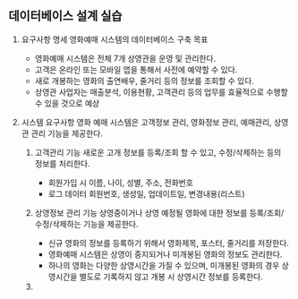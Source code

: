 ## 데이터베이스 설계 실습

1. 요구사항 명세
    영화예매 시스템의 데이터베이스 구축 목표

    - 영화예매 시스템은 전체 7개 상영관을 운영 및 관리한다.
    - 고객은 온라인 또는 모바일 앱을 통해서 사전에 예약할 수 있다.
    - 새로 개봉하는 영화의 출연배우, 줄거리 등의 정보를 조회할 수 있다.
    - 상영관 사업자는 매출분석, 이용현황, 고객관리 등의 업무를 효율적으로 수행할 수 있을 것으로 예상

2. 시스템 요구사항
    영화 예매 시스템은 고객정보 관리, 영화정보 관리, 예매관리, 상영관 관리 기능을 제공한다.

    1) 고객관리 기능
        새로운 고개 정보를 등록/조회 할 수 있고, 수정/삭제하는 등의 정보를 처리한다.
        
        - 회원가입 시 이름, 나이, 성별, 주소, 전화번호
        - 로그 데이터 회원번호, 생성일, 업데이트일, 변경내용(리스트)

    2) 상영정보 관리 기능
        상영중이거나 상영 예정될 영화에 대한 정보를 등록/조회/수정/삭제하는 기능을 제공한다.

        - 신규 영화의 정보를 등록하기 위해서 영화제목, 포스터, 줄거리를 저장한다.
        - 영화예매 시스템은 상영이 중지되거나 미개봉된 영화의 정보도 관리한다.
        - 하나의 영화는 다양한 상영시간을 가질 수 있으며, 미개봉된 영화의 경우 상영시간을 별도로 기록하지 않고 개봉 시 상영시간 정보를 등록한다.

    3) 
